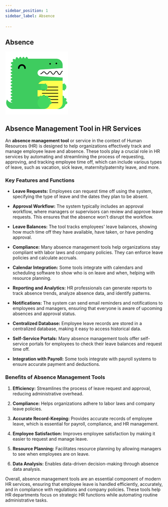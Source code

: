 ```yaml
---
sidebar_position: 1
sidebar_label: Absence

---
```

## Absence 
![Docusaurus logo](/img/docusaurus.png)


## Absence Management Tool in HR Services

An **absence management tool** or service in the context of Human Resources (HR) is designed to help organizations effectively track and manage employee leave and absence. These tools play a crucial role in HR services by automating and streamlining the process of requesting, approving, and tracking employee time off, which can include various types of leave, such as vacation, sick leave, maternity/paternity leave, and more.

### Key Features and Functions

- **Leave Requests:** Employees can request time off using the system, specifying the type of leave and the dates they plan to be absent.

- **Approval Workflow:** The system typically includes an approval workflow, where managers or supervisors can review and approve leave requests. This ensures that the absence won't disrupt the workflow.

- **Leave Balances:** The tool tracks employees' leave balances, showing how much time off they have available, have taken, or have pending approval.

- **Compliance:** Many absence management tools help organizations stay compliant with labor laws and company policies. They can enforce leave policies and calculate accruals.

- **Calendar Integration:** Some tools integrate with calendars and scheduling software to show who is on leave and when, helping with resource planning.

- **Reporting and Analytics:** HR professionals can generate reports to track absence trends, analyze absence data, and identify patterns.

- **Notifications:** The system can send email reminders and notifications to employees and managers, ensuring that everyone is aware of upcoming absences and approval status.

- **Centralized Database:** Employee leave records are stored in a centralized database, making it easy to access historical data.

- **Self-Service Portals:** Many absence management tools offer self-service portals for employees to check their leave balances and request time off.

- **Integration with Payroll:** Some tools integrate with payroll systems to ensure accurate payment and deductions.

### Benefits of Absence Management Tools

1. **Efficiency:** Streamlines the process of leave request and approval, reducing administrative overhead.

2. **Compliance:** Helps organizations adhere to labor laws and company leave policies.

3. **Accurate Record-Keeping:** Provides accurate records of employee leave, which is essential for payroll, compliance, and HR management.

4. **Employee Satisfaction:** Improves employee satisfaction by making it easier to request and manage leave.

5. **Resource Planning:** Facilitates resource planning by allowing managers to see when employees are on leave.

6. **Data Analysis:** Enables data-driven decision-making through absence data analysis.

Overall, absence management tools are an essential component of modern HR services, ensuring that employee leave is handled efficiently, accurately, and in compliance with regulations and company policies. These tools help HR departments focus on strategic HR functions while automating routine administrative tasks.

